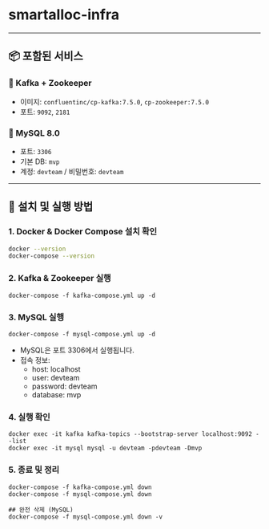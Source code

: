 # smartalloc-infra

---

## 📦 포함된 서비스

### 🔹 Kafka + Zookeeper
- 이미지: `confluentinc/cp-kafka:7.5.0`, `cp-zookeeper:7.5.0`
- 포트: `9092`, `2181`

### 🔹 MySQL 8.0
- 포트: `3306`
- 기본 DB: `mvp`
- 계정: `devteam` / 비밀번호: `devteam`

---

## 🚀 설치 및 실행 방법

### 1. Docker & Docker Compose 설치 확인

```bash
docker --version
docker-compose --version
```


### 2. Kafka & Zookeeper 실행
```
docker-compose -f kafka-compose.yml up -d
```


### 3. MySQL 실행
```
docker-compose -f mysql-compose.yml up -d
```
- MySQL은 포트 3306에서 실행됩니다.
- 접속 정보:
  - host: localhost
  - user: devteam
  - password: devteam
  - database: mvp
 

### 4. 실행 확인
```
docker exec -it kafka kafka-topics --bootstrap-server localhost:9092 --list
docker exec -it mysql mysql -u devteam -pdevteam -Dmvp
```


### 5. 종료 및 정리
```
docker-compose -f kafka-compose.yml down
docker-compose -f mysql-compose.yml down

## 완전 삭제 (MySQL)
docker-compose -f mysql-compose.yml down -v
```
